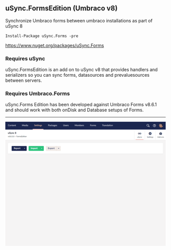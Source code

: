 ## uSync.FormsEdition (Umbraco v8)

Synchronize Umbraco forms between umbraco installations as part of uSync 8

```
Install-Package uSync.Forms -pre
```
https://www.nuget.org/packages/uSync.Forms


### Requires uSync
uSync.FormsEdition is an add on to uSync v8 that provides handlers and serializers 
so you can sync forms, datasources and prevaluesources between servers. 

### Requires Umbraco.Forms
uSync.Forms Edition has been developed against Umbraco Forms v8.6.1 and should 
work with both onDisk and Database setups of Forms. 

---

![uSync.Forms](./dist/usync-forms.gif)

